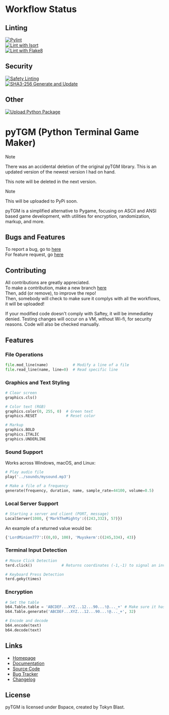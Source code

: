 # Workflow Status
## Linting
[![Pylint](https://github.com/TokynBlast/pyTGM/actions/workflows/pylint.yml/badge.svg)](https://github.com/TokynBlast/pyTGM/actions/workflows/pylint.yml)<br>
[![Lint with Isort](https://github.com/TokynBlast/pyTGM/actions/workflows/Isort.yml/badge.svg)](https://github.com/TokynBlast/pyTGM/actions/workflows/Isort.yml)<br>
[![Lint with Flake8](https://github.com/TokynBlast/pyTGM/actions/workflows/flake8-lint.yml/badge.svg)](https://github.com/TokynBlast/pyTGM/actions/workflows/flake8-lint.yml)

## Security
[![Safety Linting](https://github.com/TokynBlast/pyTGM/actions/workflows/Saftey.yml/badge.svg)](https://github.com/TokynBlast/pyTGM/actions/workflows/Saftey.yml)<br>
[![SHA3-256 Generate and Update](https://github.com/TokynBlast/pyTGM/actions/workflows/generate-sha3-hashes.yml/badge.svg)](https://github.com/TokynBlast/pyTGM/actions/workflows/generate-sha3-hashes.yml)<br>

## Other
[![Upload Python Package](https://github.com/TokynBlast/pyTGM/actions/workflows/python-publish.yml/badge.svg)](https://github.com/TokynBlast/pyTGM/actions/workflows/python-publish.yml)

# pyTGM (Python Terminal Game Maker)

>[!NOTE]
> There was an accidental deletion of the original pyTGM library. This is an updated version of the newest version I had on hand.
>
>This note will be deleted in the next version.

>[!NOTE]
>This will be uploaded to PyPi soon.

pyTGM is a simplified alternative to Pygame, focusing on ASCII and ANSI based game development, with utilities for encryption, randomization, markup, and more.

## Bugs and Features
To report a bug, go to [here](https://github.com/TokynBlast/pyTGM/issues/new?assignees=&labels=&projects=&template=bug_report.md&title=)<br>
For feature request, go [here](https://github.com/TokynBlast/pyTGM/issues/new?assignees=&labels=&projects=&template=feature_request.md&title=)

## Contributing
All contributions are greatly appreciated.<br>
To make a contribution, make a new branch [here](https://github.com/TokynBlast/pyTGM/branches)<br>
Then, add (or remove), to improve the repo!<br>
Then, somebody will check to make sure it complys with all the workflows, it will be uploaded!

If your modified code doesn't comply with Saftey, it will be immediatley denied.
Testing changes will occur on a VM, without Wi-fi, for security reasons.
Code will also be checked manually.

## Features

### File Operations
```python
file.mod_line(name)           # Modify a line of a file
file.read_line(name, line=0)  # Read specific line
```

### Graphics and Text Styling
```python
# Clear screen
graphics.cls()

# Color text (RGB)
graphics.color(0, 255, 0)  # Green text
graphics.RESET             # Reset color

# Markup
graphics.BOLD
graphics.ITALIC
graphics.UNDERLINE
```

### Sound Support
Works across Windows, macOS, and Linux:
```python
# Play audio file
play('../sounds/mysound.mp3')

# Make a file of a frequency
generate(frequency, duration, name, sample_rate=44100, volume=0.5)
```

### Local Server Support
```python
# Starting a server and client (PORT, message)
LocalServer(1080, {'MarkTheMighty':((243,332), 57)})
```
An example of a returned value would be:
```python
{'LordMinion777':((0,0), 100), 'Muyskerm':((245,334), 43)}
```

### Terminal Input Detection
```python
# Mouse Click Detection
terd.click()             # Returns coordinates (-1,-1) to signal an invalid input.

# Keyboard Press Detection
terd.geky(times)
```

### Encryption
```python
# Set the table
b64.Table.table = 'ABCDEF...XYZ...12...90...!@..._+' # Make sure it has character that will be used, special chars are also usable
b64.Table.generate('ABCDEF...XYZ...12...90...!@..._+', 32)

# Encode and decode
b64.encode(text)
b64.decode(text)
```

## Links
- [Homepage](https://pytgm.tokynblast.space/home)
- [Documentation](https://pytgm.tokynblast.space/documentation/use)
- [Source Code](https://github.com/TokynBlast/pyTGM/tree/main)
- [Bug Tracker](https://github.com/TokynBlast/pyTGM/issues)
- [Changelog](https://github.com/TokynBlast/pyTGM/blob/main/CHANGELOG.txt)

## License
pyTGM is licensed under Bspace, created by Tokyn Blast.
